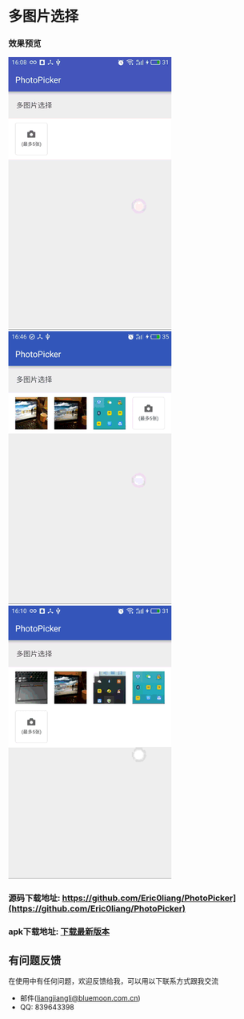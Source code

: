 # 多图片选择
### 效果预览<br/>
![gif](https://github.com/Eric0liang/GIF/blob/master/image_1.gif) <br/>
![gif](https://github.com/Eric0liang/GIF/blob/master/image_2.gif) <br/>
![gif](https://github.com/Eric0liang/GIF/blob/master/image_3.gif)

### 源码下载地址: https://github.com/Eric0liang/PhotoPicker](https://github.com/Eric0liang/PhotoPicker)
### apk下载地址: [下载最新版本](http://pan.baidu.com/s/1qXIF55i)

## 有问题反馈
在使用中有任何问题，欢迎反馈给我，可以用以下联系方式跟我交流

* 邮件(liangjiangli@bluemoon.com.cn)
* QQ: 839643398




    
   

